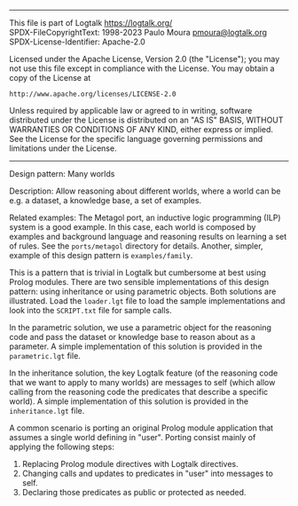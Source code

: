 ________________________________________________________________________

This file is part of Logtalk <https://logtalk.org/>  
SPDX-FileCopyrightText: 1998-2023 Paulo Moura <pmoura@logtalk.org>  
SPDX-License-Identifier: Apache-2.0

Licensed under the Apache License, Version 2.0 (the "License");
you may not use this file except in compliance with the License.
You may obtain a copy of the License at

    http://www.apache.org/licenses/LICENSE-2.0

Unless required by applicable law or agreed to in writing, software
distributed under the License is distributed on an "AS IS" BASIS,
WITHOUT WARRANTIES OR CONDITIONS OF ANY KIND, either express or implied.
See the License for the specific language governing permissions and
limitations under the License.
________________________________________________________________________


Design pattern:
	Many worlds

Description:
	Allow reasoning about different worlds, where a world can be e.g.
	a dataset, a knowledge base, a set of examples.

Related examples:
	The Metagol port, an inductive logic programming (ILP) system is
	a good example. In this case, each world is composed by examples
	and background language and reasoning results on learning a set
	of rules. See the `ports/metagol` directory for details. Another,
	simpler, example of this design pattern is `examples/family`.

This is a pattern that is trivial in Logtalk but cumbersome at best
using Prolog modules. There are two sensible implementations of this
design pattern: using inheritance or using parametric objects. Both
solutions are illustrated. Load the `loader.lgt` file to load the
sample implementations and look into the `SCRIPT.txt` file for sample
calls.

In the parametric solution, we use a parametric object for the reasoning
code and pass the dataset or knowledge base to reason about as a parameter.
A simple implementation of this solution is provided in the `parametric.lgt`
file.

In the inheritance solution, the key Logtalk feature (of the reasoning
code that we want to apply to many worlds) are messages to self (which
allow calling from the reasoning code the predicates that describe a
specific world). A simple implementation of this solution is provided
in the `inheritance.lgt` file.

A common scenario is porting an original Prolog module application
that assumes a single world defining in "user". Porting consist mainly
of applying the following steps:

1. Replacing Prolog module directives with Logtalk directives.
2. Changing calls and updates to predicates in "user" into messages to self.
3. Declaring those predicates as public or protected as needed.
